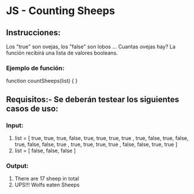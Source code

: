 # JS - Counting Sheeps

## Instrucciones: 

Los "true" son ovejas, los "false" son lobos ... Cuantas ovejas hay? La función recibirá una lista de valores booleans.

### Ejemplo de función:
function countSheeps(list) { }

## Requisitos:- Se deberán testear los siguientes casos de uso:

### Input:
1) list = [ true,  true,  true,  false, true,  true,  true,  true , true,  false, true,  false, true,  false, false, true , true,  true,  true,  true , false, false, true,  true ]
2) list = [ false, false, false ]

### Output:
1) There are 17 sheep in total
2) UPS!!! Wolfs eaten Sheeps
